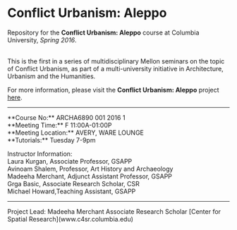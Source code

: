 # Conflict Urbanism: Aleppo
Repository for the **Conflict Urbanism: Aleppo** course at Columbia University, *Spring 2016*.  

</br> 
This is the first in a series of multidisciplinary Mellon seminars on the topic of Conflict Urbanism, as part of a multi-university initiative in Architecture, Urbanism and the Humanities. 

For more information, please visit the **Conflict Urbanism: Aleppo** project [here](http://www.c4sr.columbia.edu/conflict-urbanism-aleppo).

<hr/>
**Course No:** ARCHA6890 001 2016 1</br>
**Meeting Time:** F 11:00A-01:00P</br>
**Meeting Location:** AVERY, WARE LOUNGE</br>
**Tutorials:** Tuesday 7-9pm

Instructor Information:</br> 
Laura Kurgan, Associate Professor, GSAPP</br>
Avinoam Shalem, Professor, Art History and Archaeology</br>
Madeeha Merchant, Adjunct Assistant Professor, GSAPP</br>
Grga Basic, Associate Research Scholar, CSR</br>
Michael Howard,Teaching Assistant, GSAPP</br>

<hr/>
Project Lead: Madeeha Merchant
Associate Research Scholar 
[Center for Spatial Research](www.c4sr.columbia.edu)
